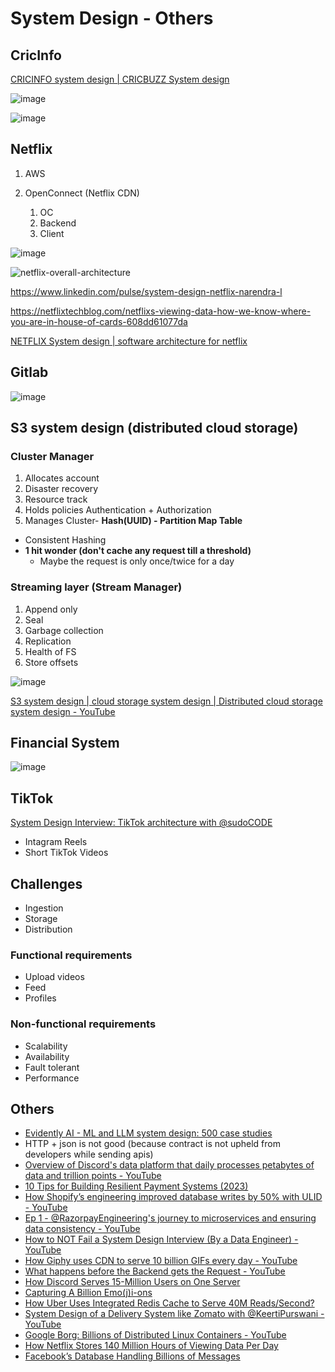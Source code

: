# System Design - Others

## CricInfo

[CRICINFO system design | CRICBUZZ System design](http://youtube.com/watch?v=exSwQtMxGd4)

![image](../../media/System-Design-Others-image1.jpg)

![image](../../media/System-Design-Others-image2.jpg)

## Netflix

1. AWS
2. OpenConnect (Netflix CDN)

   1. OC
   2. Backend
   3. Client

![image](../../media/System-Design-Others-image3.jpg)

![netflix-overall-architecture](../../media/Pasted%20image%2020230626094711.jpg)

https://www.linkedin.com/pulse/system-design-netflix-narendra-l

https://netflixtechblog.com/netflixs-viewing-data-how-we-know-where-you-are-in-house-of-cards-608dd61077da

[NETFLIX System design | software architecture for netflix](https://www.youtube.com/watch?v=psQzyFfsUGU)

## Gitlab

![image](../../media/System-Design-Others-image4.jpg)

## S3 system design (distributed cloud storage)

### Cluster Manager

1. Allocates account
2. Disaster recovery
3. Resource track
4. Holds policies Authentication + Authorization
5. Manages Cluster- **Hash(UUID) - Partition Map Table**

- Consistent Hashing
- **1 hit wonder (don't cache any request till a threshold)**
    - Maybe the request is only once/twice for a day

### Streaming layer (Stream Manager)

1. Append only
2. Seal
3. Garbage collection
4. Replication
5. Health of FS
6. Store offsets

![image](../../media/System-Design-Others-image5.jpg)

[S3 system design | cloud storage system design | Distributed cloud storage system design - YouTube](https://www.youtube.com/watch?v=UmWtcgC96X8)

## Financial System

![image](../../media/System-Design-Others-image6.jpg)

## TikTok

[System Design Interview: TikTok architecture with @sudoCODE](https://www.youtube.com/watch?v=07BVxmVFDGY&ab_channel=GauravSen)

- Intagram Reels
- Short TikTok Videos

## Challenges

- Ingestion
- Storage
- Distribution

### Functional requirements

- Upload videos
- Feed
- Profiles

### Non-functional requirements

- Scalability
- Availability
- Fault tolerant
- Performance

## Others

- [Evidently AI - ML and LLM system design: 500 case studies](https://www.evidentlyai.com/ml-system-design)
- HTTP + json is not good (because contract is not upheld from developers while sending apis)
- [Overview of Discord's data platform that daily processes petabytes of data and trillion points - YouTube](https://www.youtube.com/watch?v=yGpEzO32lU4)
- [10 Tips for Building Resilient Payment Systems (2023)](https://shopify.engineering/building-resilient-payment-systems)
- [How Shopify’s engineering improved database writes by 50% with ULID - YouTube](https://www.youtube.com/watch?v=f53-Iw_5ucA)
- [Ep 1 - @RazorpayEngineering's journey to microservices and ensuring data consistency - YouTube](https://www.youtube.com/watch?v=yqkyq8TPWbg)
- [How to NOT Fail a System Design Interview (By a Data Engineer) - YouTube](https://www.youtube.com/watch?v=WQBc2mY9Jng)
- [How Giphy uses CDN to serve 10 billion GIFs every day - YouTube](https://www.youtube.com/watch?v=-bo7oVejgRM)
- [What happens before the Backend gets the Request - YouTube](https://www.youtube.com/watch?v=gSQoA4SYhJY)
- [How Discord Serves 15-Million Users on One Server](https://blog.bytebytego.com/p/how-discord-serves-15-million-users?)
- [Capturing A Billion Emo(j)i-ons](https://highscalability.com/capturing-a-billion-emo-j-i-ons/)
- [How Uber Uses Integrated Redis Cache to Serve 40M Reads/Second?](https://blog.bytebytego.com/p/how-uber-uses-integrated-redis-cache)
- [System Design of a Delivery System like Zomato with @KeertiPurswani - YouTube](https://www.youtube.com/watch?v=nHh3DnjnPig&ab_channel=GauravSen)
- [Google Borg: Billions of Distributed Linux Containers - YouTube](https://youtu.be/l35hqwTY5W0)
- [How Netflix Stores 140 Million Hours of Viewing Data Per Day](https://blog.bytebytego.com/p/how-netflix-stores-140-million-hours)
- [Facebook’s Database Handling Billions of Messages](https://blog.bytebytego.com/p/facebooks-database-handling-billions)
